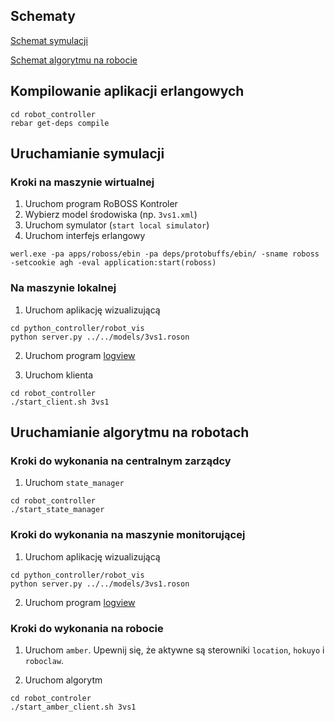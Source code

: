 ## Schematy ##
[Schemat symulacji](http://i.imgur.com/rDLZe2k.png)

[Schemat algorytmu na robocie](http://i.imgur.com/cBP1wVj.png)

## Kompilowanie aplikacji erlangowych ##

```
cd robot_controller
rebar get-deps compile
```

## Uruchamianie symulacji ##

### Kroki na maszynie wirtualnej ###
1. Uruchom program RoBOSS Kontroler
1. Wybierz model środowiska (np. `3vs1.xml`)
1. Uruchom symulator (`start local simulator`)
1. Uruchom interfejs erlangowy 
```
werl.exe -pa apps/roboss/ebin -pa deps/protobuffs/ebin/ -sname roboss -setcookie agh -eval application:start(roboss)
```

### Na maszynie lokalnej ###

1. Uruchom aplikację wizualizującą
```
cd python_controller/robot_vis
python server.py ../../models/3vs1.roson
```
2. Uruchom program [logview](https://pythonhosted.org/logview/) 

3. Uruchom klienta 
```
cd robot_controller
./start_client.sh 3vs1
```

## Uruchamianie algorytmu na robotach ##

### Kroki do wykonania na centralnym zarządcy ###

1. Uruchom `state_manager`

```
cd robot_controller
./start_state_manager
```

### Kroki do wykonania na maszynie monitorującej ###
1. Uruchom aplikację wizualizującą
```
cd python_controller/robot_vis
python server.py ../../models/3vs1.roson
```
2. Uruchom program [logview](https://pythonhosted.org/logview/) 

### Kroki do wykonania na robocie ###

1. Uruchom `amber`. Upewnij się, że aktywne są sterowniki `location`, `hokuyo` i `roboclaw`.

2. Uruchom algorytm
```
cd robot_controler
./start_amber_client.sh 3vs1
